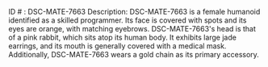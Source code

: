 ID # : DSC-MATE-7663
Description: DSC-MATE-7663 is a female humanoid identified as a skilled programmer. Its face is covered with spots and its eyes are orange, with matching eyebrows. DSC-MATE-7663's head is that of a pink rabbit, which sits atop its human body. It exhibits large jade earrings, and its mouth is generally covered with a medical mask. Additionally, DSC-MATE-7663 wears a gold chain as its primary accessory.